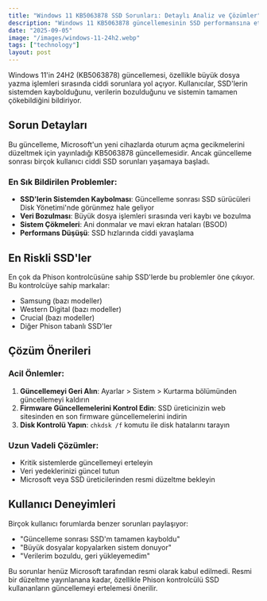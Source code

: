 ```yaml
---
title: "Windows 11 KB5063878 SSD Sorunları: Detaylı Analiz ve Çözümler"
description: "Windows 11 KB5063878 güncellemesinin SSD performansına etkileri detaylı inceleme. Sorunun kök nedenleri ve kullanıcıların uygulayabileceği çözümler."
date: "2025-09-05"
image: "/images/windows-11-24h2.webp"
tags: ["technology"]
layout: post
---
```


Windows 11'in 24H2 (KB5063878) güncellemesi, özellikle büyük dosya yazma işlemleri sırasında ciddi sorunlara yol açıyor. Kullanıcılar, SSD'lerin sistemden kaybolduğunu, verilerin bozulduğunu ve sistemin tamamen çökebildiğini bildiriyor.

## Sorun Detayları

Bu güncelleme, Microsoft'un yeni cihazlarda oturum açma gecikmelerini düzeltmek için yayınladığı KB5063878 güncellemesidir. Ancak güncelleme sonrası birçok kullanıcı ciddi SSD sorunları yaşamaya başladı.

### En Sık Bildirilen Problemler:

- **SSD'lerin Sistemden Kaybolması**: Güncelleme sonrası SSD sürücüleri Disk Yönetimi'nde görünmez hale geliyor
- **Veri Bozulması**: Büyük dosya işlemleri sırasında veri kaybı ve bozulma
- **Sistem Çökmeleri**: Ani donmalar ve mavi ekran hataları (BSOD)
- **Performans Düşüşü**: SSD hızlarında ciddi yavaşlama

## En Riskli SSD'ler

En çok da Phison kontrolcüsüne sahip SSD'lerde bu problemler öne çıkıyor. Bu kontrolcüye sahip markalar:
- Samsung (bazı modeller)
- Western Digital (bazı modeller) 
- Crucial (bazı modeller)
- Diğer Phison tabanlı SSD'ler

## Çözüm Önerileri

### Acil Önlemler:
1. **Güncellemeyi Geri Alın**: Ayarlar > Sistem > Kurtarma bölümünden güncellemeyi kaldırın
2. **Firmware Güncellemelerini Kontrol Edin**: SSD üreticinizin web sitesinden en son firmware güncellemelerini indirin
3. **Disk Kontrolü Yapın**: `chkdsk /f` komutu ile disk hatalarını tarayın

### Uzun Vadeli Çözümler:
- Kritik sistemlerde güncellemeyi erteleyin
- Veri yedeklerinizi güncel tutun
- Microsoft veya SSD üreticilerinden resmi düzeltme bekleyin

## Kullanıcı Deneyimleri

Birçok kullanıcı forumlarda benzer sorunları paylaşıyor:
- "Güncelleme sonrası SSD'm tamamen kayboldu"
- "Büyük dosyalar kopyalarken sistem donuyor"
- "Verilerim bozuldu, geri yükleyemedim"

Bu sorunlar henüz Microsoft tarafından resmi olarak kabul edilmedi. Resmi bir düzeltme yayınlanana kadar, özellikle Phison kontrolcülü SSD kullananların güncellemeyi ertelemesi önerilir.
